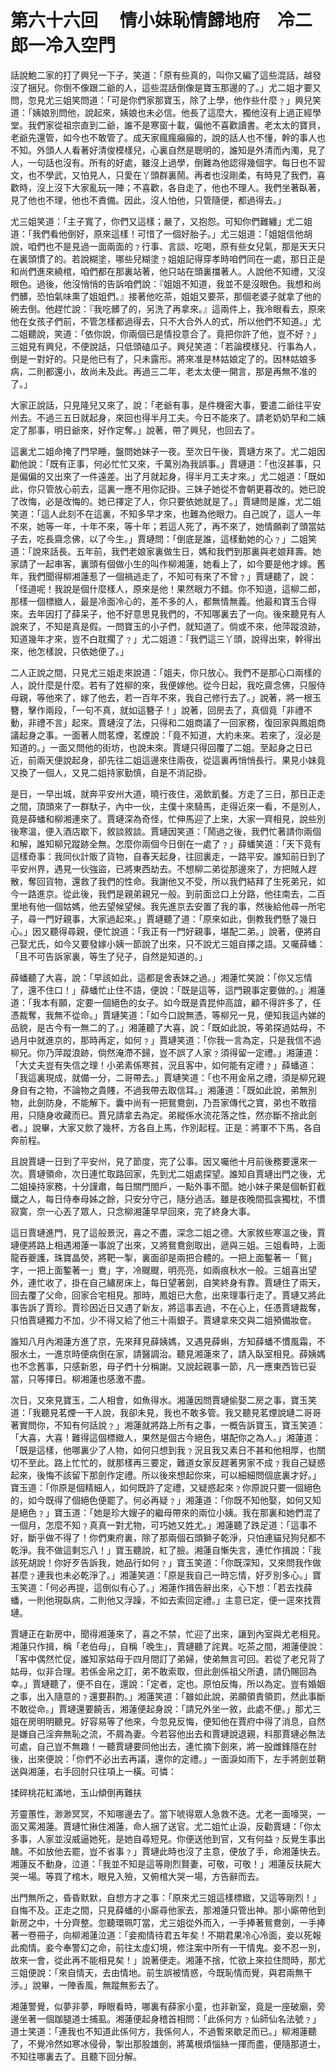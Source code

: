 # 第六十六回　 情小妹恥情歸地府　冷二郎一冷入空門

話說鮑二家的打了興兒一下子，笑道：「原有些真的，叫你又編了這些混話，越發沒了捆兒。你倒不像跟二爺的人，這些混話倒像是寶玉那邊的了。」尤二姐才要又問，忽見尤三姐笑問道：「可是你們家那寶玉，除了上學，他作些什麼﹖」興兒笑道：「姨娘別問他，說起來，姨娘也未必信。他長了這麼大，獨他沒有上過正經學堂。我們家從祖宗直到二爺，誰不是寒窗十載，偏他不喜歡讀書。老太太的寶貝，老爺先還管，如今也不敢管了。成天家瘋瘋癲癲的，說的話人也不懂，幹的事人也不知。外頭人人看著好清俊模樣兒，心裏自然是聰明的，誰知是外清而內濁，見了人，一句話也沒有。所有的好處，雖沒上過學，倒難為他認得幾個字。每日也不習文，也不學武，又怕見人，只愛在丫頭群裏鬧。再者也沒剛柔，有時見了我們，喜歡時，沒上沒下大家亂玩一陣；不喜歡，各自走了，他也不理人。我們坐著臥著，見了他也不理，他也不責備。因此，沒人怕他，只管隨便，都過得去。」

尤三姐笑道：「主子寬了，你們又這樣；嚴了，又抱怨。可知你們難纏」尤二姐道：「我們看他倒好，原來這樣！可惜了一個好胎子。」尤三姐道：「姐姐信他胡說，咱們也不是見過一面兩面的﹖行事、言談、吃喝，原有些女兒氣，那是天天只在裏頭慣了的。若說糊塗，哪些兒糊塗﹖姐姐記得穿孝時咱們同在一處，那日正是和尚們進來繞棺，咱們都在那裏站著，他只站在頭裏擋著人。人說他不知禮，又沒眼色。過後，他沒悄悄的告訴咱們說：『姐姐不知道，我並不是沒眼色。我想和尚們髒，恐怕氣味熏了姐姐們。』接著他吃茶，姐姐又要茶，那個老婆子就拿了他的碗去倒。他趕忙說：『我吃髒了的，另洗了再拿來。』這兩件上，我冷眼看去，原來他在女孩子們前，不管怎樣都過得去，只不大合外人的式，所以他們不知道。」尤二姐聽說，笑道：「依你說，你兩個已是情投意合了。竟把你許了他，豈不好﹖」三姐見有興兒，不便說話，只低頭磕瓜子。興兒笑道：「若論模樣兒、行事為人，倒是一對好的。只是他已有了，只未露形。將來准是林姑娘定了的。因林姑娘多病，二則都還小，故尚未及此。再過三二年，老太太便一開言，那是再無不准的了。」

大家正說話，只見隆兒又來了，說：「老爺有事，是件機密大事，要遣二爺往平安州去。不過三五日就起身，來回也得半月工夫。今日不能來了。請老奶奶早和二姨定了那事，明日爺來，好作定奪。」說著，帶了興兒，也回去了。

這裏尤二姐命掩了門早睡，盤問她妹子一夜。至次日午後，賈璉方來了。尤二姐因勸他說：「既有正事，何必忙忙又來，千萬別為我誤事。」賈璉道：「也沒甚事，只是偏偏的又出來了一件遠差。出了月就起身，得半月工夫才來。」尤二姐道：「既如此，你只管放心前去，這裏一應不用你記掛。三妹子她從不會朝更暮改的。她已說了改悔，必是改悔的。她已擇定了人，你只要依她就是了。」賈璉問是誰，尤二姐笑道：「這人此刻不在這裏，不知多早才來，也難為他眼力。自己說了，這人一年不來，她等一年，十年不來，等十年；若這人死了，再不來了，她情願剃了頭當姑子去，吃長齋念佛，以了今生。」賈璉問：「倒底是誰，這樣動她的心﹖」二姐笑道：「說來話長。五年前，我們老娘家裏做生日，媽和我們到那裏與老娘拜壽。她家請了一起串客，裏頭有個做小生的叫作柳湘蓮，她看上了，如今要是他才嫁。舊年，我們聞得柳湘蓮惹了一個禍逃走了，不知可有來了不曾﹖」賈璉聽了，說：「怪道呢！我說是個什麼樣人，原來是他！果然眼力不錯。你不知道，這柳二郎，那樣一個標緻人，最是冷面冷心的，差不多的人，都無情無義。他最和寶玉合得來。去年因打了薛呆子，他不好意思見我們的，不知哪裏去了一向。後來聽見有人說來了，不知是真是假。一問寶玉的小子們，就知道了。倘或不來，他萍蹤浪跡，知道幾年才來，豈不白耽擱了﹖」尤二姐道：「我們這三丫頭，說得出來，幹得出來，他怎樣說，只依她便了。」

二人正說之間，只見尤三姐走來說道：「姐夫，你只放心。我們不是那心口兩樣的人，說什麼是什麼。若有了姓柳的來，我便嫁他。從今日起，我吃齋念佛，只服侍母親，等他來了，嫁了他去，若一百年不來，我自己修行去了。」說著，將一根玉簪，擊作兩段，「一句不真，就如這簪子！」說著，回房去了，真個竟「非禮不動，非禮不言」起來。賈璉沒了法，只得和二姐商議了一回家務，復回家與鳳姐商議起身之事。一面著人問茗煙，茗煙說：「竟不知道，大約未來。若來了，沒必是知道的。」一面又問他的街坊，也說未來。賈璉只得回覆了二姐。至起身之日已近，前兩天便說起身，卻先往二姐這邊來住兩夜，從這裏再悄悄長行。果見小妹竟又換了一個人，又見二姐持家勤慎，自是不消記掛。

是日，一早出城，就奔平安州大道，曉行夜住，渴飲飢餐。方走了三日，那日正走之間，頂頭來了一群馱子，內中一伙，主僕十來騎馬，走得近來一看，不是別人，竟是薛蟠和柳湘連來了。賈璉深為奇怪，忙伸馬迎了上來，大家一齊相見，說些別後寒溫，便入酒店歇下，敘談敘談。賈璉因笑道：「鬧過之後，我們忙著請你兩個和解，誰知柳兄蹤跡全無。怎麼你兩個今日倒在一處了﹖」薛蟠笑道：「天下竟有這樣奇事：我同伙計販了貨物，自春天起身，往回裏走，一路平安。誰知前日到了平安州界，遇見一伙強盜，已將東西劫去。不想柳二弟從那邊來了，方把賊人趕散，奪回貨物，還救了我們的性命。我謝他又不受，所以我們結拜了生死弟兄，如今一路進京。從此後，我們是親弟親兄一般。到前面岔口上分路，他往南去，二百里地有他一個姑媽，他去望候望候。我先進京去安置了我的事，然後給他尋一所宅子，尋一門好親事，大家過起來。」賈璉聽了道：「原來如此，倒教我們懸了幾日心。」因又聽得尋親，便忙說道：「我正有一門好親事，堪配二弟。」說著，便將自己娶尤氏，如今又要發嫁小姨一節說了出來，只不說尤三姐自擇之語。又囑薛蟠：「且不可告訴家裏，等生了兒子，自然是知道的。」

薛蟠聽了大喜，說：「早該如此，這都是舍表妹之過。」湘蓮忙笑說：「你又忘情了，還不住口！」薛蟠忙止住不語，便說：「既是這等，這門親事定要做的。」湘蓮道：「我本有願，定要一個絕色的女子。如今既是貴昆仲高誼，顧不得許多了，任憑裁奪，我無不從命。」賈璉笑道：「如今口說無憑，等柳兄一見，便知我這內娣的品貌，是古今有一無二的了。」湘蓮聽了大喜，說：「既如此說，等弟探過姑母，不過月中就進京的，那時再定，如何﹖」賈璉笑道：「你我一言為定，只是我信不過柳兄。你乃萍蹤浪跡，倘然淹滯不歸，豈不誤了人家﹖須得留一定禮。」湘蓮道：「大丈夫豈有失信之理！小弟素係寒貧，況且客中，如何能有定禮﹖」薛蟠道：「我這裏現成，就備一分，二哥帶去。」賈璉笑道：「也不用金帛之禮，須是柳兄親身自有之物，不論物之貴賤，不過我帶去取信耳。」湘蓮道：「既如此說，弟無別物，此劍防身，不能解下。囊中尚有一把鴛鴦劍，乃吾家傳代之寶，弟也不敢擅用，只隨身收藏而已。賈兄請拿去為定。弟縱係水流花落之性，然亦斷不捨此劍者。」說畢，大家又飲了幾杯，方各自上馬，作別起程。正是：將軍不下馬，各自奔前程。

且說賈璉一日到了平安州，見了節度，完了公事。因又囑他十月前後務要還來一次。賈璉領命，次日連忙取路回家，先到尤二姐處探望。誰知自賈璉出門之後，尤二姐操持家務，十分謹肅，每日關門閤戶，一點外事不聞。她小妹子果是個斬釘截鐵之人，每日侍奉母姊之餘，只安分守己，隨分過活。雖是夜晚間孤衾獨枕，不慣寂寞，奈一心丟了眾人，只念柳湘蓮早早回來，完了終身大事。

這日賈璉進門，見了這般景況，喜之不盡，深念二姐之德。大家敘些寒溫之後，賈璉便將路上相遇湘蓮一事說了出來，又將鴛鴦劍取出，遞與三姐。三姐看時，上面龍吞夔護，珠寶晶熒，將靶一掣，裏面卻是兩把合體的。一把上面鏨著一「鴛」字，一把上面鏨著一」鴦」字，冷颼颼，明亮亮，如兩痕秋水一般。三姐喜出望外，連忙收了，掛在自己繡房床上，每日望著劍，自笑終身有靠。賈璉住了兩天，回去覆了父命，回家合宅相見。那時，鳳姐已大愈，出來理事行走了。賈璉又將此事告訴了賈珍。賈珍因近日又遇了新友，將這事丟過，不在心上，任憑賈璉裁奪，只怕賈璉獨力不加，少不得又給了他三十兩銀子。賈璉拿來交與二姐預備妝奩。

誰知八月內湘蓮方進了京，先來拜見薛姨媽，又遇見薛蝌，方知薛蟠不慣風霜，不服水土，一進京時便病倒在家，請醫調治。聽見湘蓮來了，請入臥室相見。薛姨媽也不念舊事，只感新恩，母子們十分稱謝。又說起親事一節，凡一應東西皆已妥當，只等擇日。柳湘蓮也感激不盡。

次日，又來見寶玉，二人相會，如魚得水。湘蓮因問賈璉偷娶二房之事，寶玉笑道：「我聽見茗煙一干人說，我卻未見，我也不敢多管。我又聽見茗煙說璉二哥哥著實問你，不知有何話說﹖」湘蓮就將路上所有之事，一概告訴寶玉，寶玉笑道：「大喜，大喜！難得這個標緻人，果然是個古今絕色，堪配你之為人。」湘蓮道：「既是這樣，他哪裏少了人物，如何只想到我﹖況且我又素日不甚和他相厚，也關切不至此。路上忙忙的，就那樣再三要定，難道女家反趕著男家不成﹖我自己疑惑起來，後悔不該留下那劍作定禮。所以後來想起你來，可以細細問個底裏才好。」寶玉道：「你原是個精細人，如何既許了定禮，又疑惑起來﹖你原說只要一個絕色的，如今既得了個絕色便罷了。何必再疑﹖」湘蓮道：「你既不知他娶，如何又知是絕色﹖」寶玉道：「她是珍大嫂子的繼母帶來的兩位小姨。我在那裏和她們混了一個月，怎麼不知﹖真真一對尤物，可巧她又姓尤。」湘蓮聽了跌足道：「這事不好，斷乎做不得了！你們東府裏，除了那兩個石頭獅子乾淨，只怕連貓兒狗兒都不乾淨。我不做這剩忘八！」寶玉聽說，紅了臉。湘蓮自慚失言，連忙作揖說：「我該死胡說！你好歹告訴我，她品行如何﹖」寶玉笑道：「你既深知，又來問我作做甚麼﹖連我也未必乾淨了。」湘蓮笑道：「原是我自己一時忘情，好歹別多心。」寶玉笑道：「何必再提，這倒似有心了。」湘蓮作揖告辭出來，心下想：「若去找薛蟠，一則他現臥病，二則他又浮躁，不如去索回定禮。」主意已定，便一逕來找賈璉。

賈璉正在新房中，聞得湘蓮來了，喜之不禁，忙迎了出來，讓到內室與尤老相見。湘蓮只作揖，稱「老伯母」，自稱「晚生」，賈璉聽了詫異。吃茶之間，湘蓮便說：「客中偶然忙促，誰知家姑母于四月間訂了弟婦，使弟無言可回。若從了老兄背了姑母，似非合理。若係金帛之訂，弟不敢索取，但此劍係祖父所遺，請仍賜回為幸。」賈璉聽了，便不自在，還說：「定者，定也。原怕反悔，所以為定。豈有婚姻之事，出入隨意的﹖還要斟酌。」湘蓮笑道：「雖如此說，弟願領責領罰，然此事斷不敢從命。」賈璉還要饒舌，湘蓮便起身說：「請兄外坐一敘，此處不便。」那尤三姐在房明明聽見。好容易等了他來，今忽見反悔，便知他在賈府中得了消息，自然是嫌自己淫奔無恥之流，不屑為妻。今若容他出去和賈璉說退親，料那賈璉必無法可處，自己豈不無趣！一聽賈璉要同他出去，連忙摘下劍來，將一股雌鋒隱在肘後，出來便說：「你們不必出去再議，還你的定禮。」一面淚如雨下，左手將劍並鞘送與湘蓮，右手回肘只往項上一橫。可憐：

揉碎桃花紅滿地，玉山傾倒再難扶

芳靈蕙性，渺渺冥冥，不知哪邊去了。當下唬得眾人急救不迭。尤老一面嚎哭，一面又罵湘蓮。賈璉忙揪住湘蓮，命人捆了送官。尤二姐忙止淚，反勸賈璉：「你太多事，人家並沒威逼她死，是她自尋短見。你便送他到官，又有何益﹖反覺生事出醜。不如放他去罷，豈不省事﹖」賈璉此時也沒了主意，便放了手，命湘蓮快去。湘蓮反不動身，泣道：「我並不知是這等剛烈賢妻，可敬，可敬！」湘蓮反扶屍大哭一場。等買了棺木，眼見入殮，又俯棺大哭一場，方告辭而去。

出門無所之，昏昏默默，自想方才之事：「原來尤三姐這樣標緻，又這等剛烈！」自悔不及。正走之間，只見薛蟠的小廝尋他家去，那湘蓮只管出神。那小廝帶他到新房之中，十分齊整。忽聽環珮叮當，尤三姐從外而入，一手捧著鴛鴦劍，一手捧著一卷冊子，向柳湘蓮泣道：「妾痴情待君五年矣！不期君果冷心冷面，妾以死報此痴情。妾今奉警幻之命，前往太虛幻境，修注案中所有一干情鬼。妾不忍一別，故來一會，從此再不能相見矣！」說著便走。湘蓮不捨，忙欲上來拉住問時，那尤三姐便說：「來自情天，去由情地。前生誤被情惑，今既恥情而覺，與君兩無干涉。」說畢，一陣香風，無蹤無影去了。

湘蓮警覺，似夢非夢，睜眼看時，哪裏有薛家小童，也非新室，竟是一座破廟，旁邊坐著一個跏腿道士捕虱。湘蓮便起身稽首相問：「此係何方﹖仙師仙名法號﹖」道士笑道：「連我也不知道此係何方，我係何人，不過暫來歇足而已。」柳湘蓮聽了，不覺冷然如寒冰侵骨，掣出那股雄劍，將萬根煩惱絲一揮而盡，便隨那道士，不知往哪裏去了。且聽下回分解。



